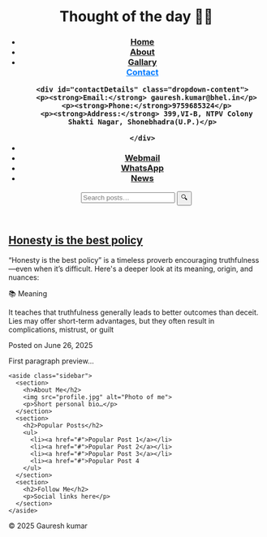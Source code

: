 <!DOCTYPE html>
<html lang="en">
<head>
  <meta charset="UTF-8">
  <meta name="viewport" content="width=device-width, initial-scale=1">
  <title>My Blog</title>
  <link rel="stylesheet" href="styles.css">
</head>
<body>
  <header>
    <h1>Thought of the day ✍🏻</h1>
    <nav role="navigation">
      <ul>
        <h3><li><a href="file:///C:/Users/Administrator/OneDrive/Desktop/blogging.html
">Home</a></li>
        <li><a href="#">About</a></li>
        <li><a href="#">Gallary</a></li>
        <li><a href="#"><title>Contact</title>
  <style>
    .dropdown-container {
      position: relative;
      display: inline-block;
    }

    .dropdown-content {
      display: none;
      position: absolute;
      background-color: #fff;
      border: 2px solid #ccc;
      min-width: 200px;
      padding: 2px;
      box-shadow: 0px 4px 8px rgba(0,0,0,0.1);
      z-index: 10;
    }

    .dropdown-content p {
      margin: 5px 0;
    }

    #contactLink {
      cursor: pointer;
      color: #007BFF;
      text-decoration: underline;
    }
  </style>
</head>
<body>

  <!-- Your existing hyperlink wrapped in a dropdown container -->
  <div class="dropdown-container">
    <a href="#" id="contactLink">Contact</a>
    
    <div id="contactDetails" class="dropdown-content">
      <p><strong>Email:</strong> gauresh.kumar@bhel.in</p>
      <p><strong>Phone:</strong>9759685324</p>
      <p><strong>Address:</strong> 399,VI-B, NTPV Colony Shakti Nagar, Shonebhadra(U.P.)</p>

    </div>
  </div>

  <script>
    document.getElementById('contactLink').addEventListener('click', function(event) {
      event.preventDefault(); // prevent navigation
      const dropdown = document.getElementById('contactDetails');
      dropdown.style.display = dropdown.style.display === 'block' ? 'none' : 'block';
    });

    // Optional: close dropdown when clicking outside
    window.addEventListener('click', function(event) {
      const link = document.getElementById('contactLink');
      const dropdown = document.getElementById('contactDetails');
      if (!link.contains(event.target) && !dropdown.contains(event.target)) {
        dropdown.style.display = 'none';
      }
    });
  </script>

</body>
</html>
</li>
<li><a href="https://webmail.bhel.in/" target="_blank">Webmail</a>
<li><a href="https://web.whatsapp.com/" target="_blank">WhatsApp</a>
<li><a href="https://www.youtube.com/watch?v=OObyECFMHG0&list=RDNSOObyECFMHG0&start_radio=1
" target="_blank">News</a>
      </ul>
    </nav>
    <form role="search">
      <input type="search" placeholder="Search posts…">
      <button type="submit">🔍</button>
    </form>
  </header>

  <main>
    <section class="posts">
      <article class="post">
        <h2><a href="#">Honesty is the best policy</a></h2>
        <p class="lede">“Honesty is the best policy” is a timeless proverb encouraging truthfulness—even when it’s difficult. Here's a deeper look at its meaning, origin, and nuances:</p>

📚 Meaning</p>
It teaches that truthfulness generally leads to better outcomes than deceit. Lies may offer short-term advantages, but they often result in complications, mistrust, or guilt
</p>
        <p class="meta">Posted on June 26, 2025</p>
        <p>First paragraph preview…</p>
      </article>
      <!-- Repeat article blocks -->
    </section>

    <aside class="sidebar">
      <section>
        <h>About Me</h2>
        <img src="profile.jpg" alt="Photo of me">
        <p>Short personal bio…</p>
      </section>
      <section>
        <h2>Popular Posts</h2>
        <ul>
          <li><a href="#">Popular Post 1</a></li>
          <li><a href="#">Popular Post 2</a></li>
          <li><a href="#">Popular Post 3</a></li>
          <li><a href="#">Popular Post 4
        </ul>
      </section>
      <section>
        <h2>Follow Me</h2>
        <p>Social links here</p>
      </section>
    </aside>
  </main>

  <footer>
    <p>&copy; 2025 Gauresh kumar</p>

  </footer>
</body>
</html>

